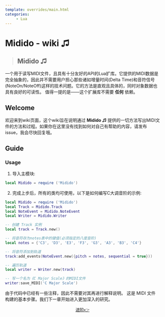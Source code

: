 ```yaml
---
template: overrides/main.html
categories:
     - Lua
---
```

# Midido - wiki ♫

> ## Midido ♫

一个用于读写MIDI文件，且具有十分友好的API的Lua扩库。它提供的MIDI数据是完全抽象的，因此并不需要用户担心那些诸如增量时间(Delta Time)和音符信号(NoteOn/NoteOff)这样的技术问题。它的方法是直观且具体的，同时对象数据也具有良好的可读性。
值得一提的是——这个扩展库不需要 **任何** 依赖。

## Welcome

 欢迎来到wiki页面，这个wiki旨在说明通过 **Midido ♫** 提供的一切方法写出MIDI文件的方法和过程。如果你在这里没有找到如何对自己有帮助的内容，请发布issue，我会尽快回复哦。

## Guide

### Usage

1. 导入主模块:

```lua
local Midido = require ('Midido')
```

2. 完成上步后，所有的类均可使用，以下是如何编写C大调音阶的示例:

```lua
local Midido = require ('Midido')
local Track = Midido.Track
local NoteEvent = Midido.NoteEvent
local Writer = Midido.Writer

-- 创建 Track 实例
local track = Track.new()

-- 将音符存为notes表中的键值(必须指定的八度音阶)
local notes = {'C3', 'D3', 'E3', 'F3', 'G3', 'A3', 'B3', 'C4'}

-- 将音符添加到轨道
track:add_events(NoteEvent.new({pitch = notes, sequential = true}))

-- 遍历轨道
local writer = Writer.new(track)

-- 写一个名为《C Major Scale》的MIDI文件
writer:save_MIDI('C Major Scale')
```

由于代码中已经有一些注释，因此不需要对其再进行解释说明。 这是 MIDI 文件构建的基本步骤。我们下一章开始进入更加深入的研究。

<p align="center">
    <a class="md-button" href="../forward">进阶👉</a>
</p>
